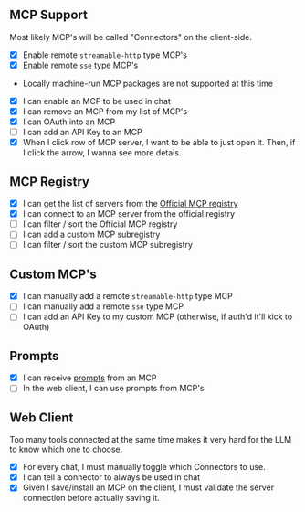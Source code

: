 ## MCP Support

Most likely MCP's will be called "Connectors" on the client-side.

- [x] Enable remote `streamable-http` type MCP's
- [x] Enable remote `sse` type MCP's
- Locally machine-run MCP packages are not supported at this time
- [x] I can enable an MCP to be used in chat
- [x] I can remove an MCP from my list of MCP's
- [x] I can OAuth into an MCP
- [ ] I can add an API Key to an MCP
- [x] When I click row of MCP server, I want to be able to just open it. Then, if I click the arrow, I wanna see more detais. 

## MCP Registry

- [x] I can get the list of servers from the [Official MCP registry](./apps/server/src/lib/mcp-registry/index.ts)
- [x] I can connect to an MCP server from the official registry
- [ ] I can filter / sort the Official MCP registry
- [ ] I can add a custom MCP subregistry
- [ ] I can filter / sort the custom MCP subregistry

## Custom MCP's

- [x] I can manually add a remote `streamable-http` type MCP
- [ ] I can manually add a remote `sse` type MCP
- [ ] I can add an API Key to my custom MCP (otherwise, if auth'd it'll kick to OAuth)

## Prompts

- [x] I can receive [prompts](https://modelcontextprotocol.io/specification/2025-06-18/server/prompts) from an MCP
- [ ] In the web client, I can use prompts from MCP's

## Web Client

Too many tools connected at the same time makes it very hard for the LLM to know which one to choose. 

- [x] For every chat, I must manually toggle which Connectors to use. 
- [x] I can tell a connector to always be used in chat
- [x] Given I save/install an MCP on the client, I must validate the server connection before actually saving it.
